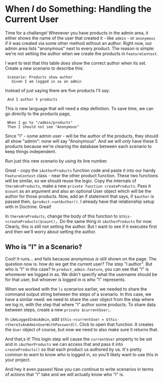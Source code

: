 # When *I* do Something: Handling the Current User

Time for a challenge! Whenever you have products in the admin area, it either shows
the name of the user that created it - like `admin` - or `anonymous` if it was created
via some other method without an author. Right now, our admin area lists "anonymous"
next to every product. The reason is simple: we're not setting the author when we
create the products in `FeatureContext`.

I want to test that this table *does* show the correct author when its set. Create
a new scenario to describe this:

     Scenario: Products show author
       Given I am logged in as an admin

Instead of just saying there are five products I'll say:

     And I author 5 products 

This *is* new language that will need a step definition. To save time, we can go
directly to the products page,

     When I go to "/admin/products"
     Then I should not see "Anonymous"

Since "I" - some admin user - will be the author of the products, they should all
show "admin": none will say "Anonymous". And we will *only* have these 5 products
because we're clearing the database between each scenario to keep things independent.

Run just this new scenario by using its line number.

Great - copy the `iAuthorProducts` function code and paste it into our handy `FeatureContext`
class - near the other product function. These two functions will be similar, so
we should reuse the logic. Copy the internals of `thereAreProducts`, make a new
`private function createProducts`. Pass it `$count` as an argument and also an optional
User object which will be the author for those products. Now, add an if statement
that says, if `$author` is passed then, `$product->setAuthor()`. I already have that
relationship setup with in Doctrine. Great!

In `thereAreProducts`, change the body of this function to `$this->createProducts($count);`.
Do the same thing in `iAuthorProducts` for now. Clearly, this is still not setting
the author. But I want to see if it executes first and then we'll worry about setting
the author.


## Who is "I" in a Scenario?

Cool! It runs... and fails because anonymous *is* still shown on the page. The question
now is: how do we get the current user? The step "I author". But who is "I" in this
case? In `product_admin.feature`, you can see that "I" is whomever we logged in as.
We didn't specify what the username should be for that user, but whoever is logged
in is who "I" represents.

When we worked with the `ls` scenarios earlier, we needed to share the command output
string between the steps of a scenario. In this case, we have a similar need: we
need to share the user object from the step where we log in, with the step that where
"I" author some products. To share data between steps, create a new `private $currentUser;`.

In `iAmLoggedInAsAdmin`, add `$this->currentUser = $this->thereIsAnAdminUserWithPassword()`.
Click to open that function. It creates the `User` object of course, but now we need
to also make sure it returns that.

And that;s it! This login step will cause the `currentUser` property to be set and
in `iAuthorProducts` we can access that and pass it into `createProducts()` so that
each product us authored by us. It's pretty common to want to know *who* is logged
in, so you'll likely want to use this in your project.

And hey it even passes! Now you can continue to write scenarios in terms of actions
that "I" take and we will actually know who "I" is.
